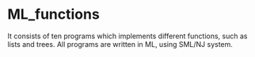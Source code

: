 # ML_functions
It consists of ten programs which implements different functions, such as lists and trees. All programs are written in ML, using SML/NJ system.
